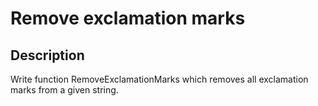 # Remove exclamation marks

## Description

Write function RemoveExclamationMarks which removes all exclamation marks from a given string.